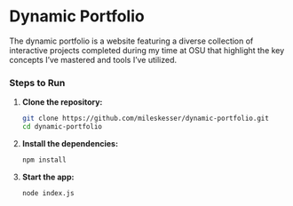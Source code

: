 # Dynamic Portfolio

The dynamic portfolio is a website featuring a diverse collection of interactive projects completed during my time at OSU that highlight the key concepts I’ve mastered and tools I’ve utilized.

### Steps to Run

1. **Clone the repository:**
   ```bash
   git clone https://github.com/mileskesser/dynamic-portfolio.git
   cd dynamic-portfolio
   
2. **Install the dependencies:**
   ```bash
   npm install

3. **Start the app:**
   ```bash
   node index.js
